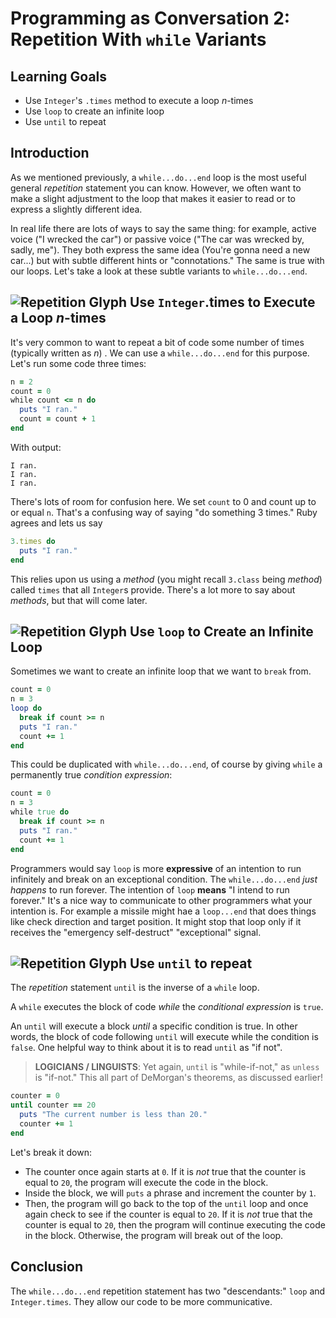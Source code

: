 # Programming as Conversation 2: Repetition With `while` Variants

## Learning Goals

* Use `Integer`'s `.times` method to execute a loop _n_-times
* Use `loop` to create an infinite loop
* Use `until` to repeat

## Introduction

As we mentioned previously, a `while...do...end` loop is the most useful
general _repetition_ statement you can know. However, we often want to make
a slight adjustment to the loop that makes it easier to read or to express
a slightly different idea.

In real life there are lots of ways to say the same thing: for example, active voice
("I wrecked the car") or passive voice ("The car was wrecked by, sadly, me"). They
both express the same idea (You're gonna need a new car...) but with subtle different
hints or "connotations." The same is true with our loops. Let's take a look
at these subtle variants to `while...do...end`.

## ![Repetition Glyph](https://curriculum-content.s3.amazonaws.com/programming-univbasics-2/sequence-and-comments/Repetition_midi.png) Use `Integer`.times to Execute a Loop _n_-times

It's very common to want to repeat a bit of code some number of times
(typically written as _n_) . We can use a `while...do...end` for this purpose.
Let's run some code three times:

```ruby
n = 2
count = 0
while count <= n do
  puts "I ran."
  count = count + 1
end
```

With output:

```text
I ran.
I ran.
I ran.
```

There's lots of room for confusion here. We set `count` to 0 and count up to or
equal `n`. That's a confusing way of saying "do something 3 times." Ruby agrees
and lets us say

```ruby
3.times do
  puts "I ran."
end
```

This relies upon us using a _method_ (you might recall `3.class`  being _method_) called `times` that all `Integer`s provide. There's a lot more to say about _methods_, but that will come later.

## ![Repetition Glyph](https://curriculum-content.s3.amazonaws.com/programming-univbasics-2/sequence-and-comments/Repetition_midi.png) Use `loop` to Create an Infinite Loop

Sometimes we want to create an infinite loop that we want to `break` from.

```ruby
count = 0
n = 3
loop do
  break if count >= n
  puts "I ran."
  count += 1
end
```

This could be duplicated with `while...do...end`, of course by giving `while` a
permanently true _condition expression_:

```ruby
count = 0
n = 3
while true do
  break if count >= n
  puts "I ran."
  count += 1
end
```

Programmers would say `loop` is more **expressive** of an intention to run
infinitely and break on an exceptional condition. The  `while...do...end` _just happens_ to
run forever. The intention of `loop` **means** "I intend to run forever." It's
a nice way to communicate to other programmers what your intention is. For example
a missile might hae a `loop...end` that does things like check direction and target
position. It might stop that loop only if it receives the "emergency self-destruct"
"exceptional" signal.

## ![Repetition Glyph](https://curriculum-content.s3.amazonaws.com/programming-univbasics-2/sequence-and-comments/Repetition_midi.png) Use `until` to repeat

The _repetition_ statement `until` is the inverse of a `while` loop.

A `while` executes the block of code _while_ the _conditional expression_ is
`true`.

An `until` will execute a block _until_ a specific condition is true. In other
words, the block of code following `until` will execute while the condition is
`false`. One helpful way to think about it is to read `until` as "if not".

> **LOGICIANS / LINGUISTS**: Yet again, `until` is "while-if-not," as `unless`
> is "if-not." This all part of DeMorgan's theorems, as discussed earlier!

```ruby
counter = 0
until counter == 20
  puts "The current number is less than 20."
  counter += 1
end
```

Let's break it down:

* The counter once again starts at `0`. If it is *not* true that the counter is
  equal to `20`, the program will execute the code in the block.
* Inside the block, we will `puts` a phrase and increment the counter by `1`.
* Then, the program will go back to the top of the `until` loop and once again
  check to see if the counter is equal to `20`. If it is *not* true that the
  counter is equal to `20`, then the program will continue executing the code in
  the block. Otherwise, the program will break out of the loop.

## Conclusion

The `while...do...end` repetition statement has two "descendants:" `loop` and
`Integer.times`. They allow our code to be more communicative.
